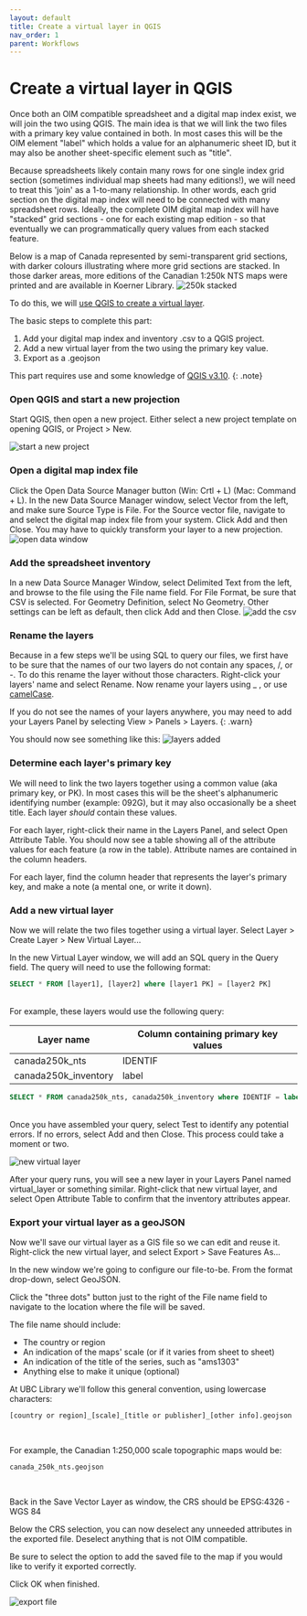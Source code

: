 ```yaml
---
layout: default
title: Create a virtual layer in QGIS
nav_order: 1
parent: Workflows
---
```

# Create a virtual layer in QGIS
Once both an OIM compatible spreadsheet and a digital map index exist, we will join the two using QGIS. The main idea is that we will link the two files with a primary key value contained in both. In most cases this will be the OIM element "label" which holds a value for an alphanumeric sheet ID, but it may also be another sheet-specific element such as "title".

Because spreadsheets likely contain many rows for one single index grid section (sometimes individual map sheets had many editions!), we will need to treat this 'join' as a 1-to-many relationship. In other words, each grid section on the digital map index will need to be connected with many spreadsheet rows. Ideally, the complete OIM digital map index will have "stacked" grid sections - one for each existing map edition - so that eventually we can programmatically query values from each stacked feature.

Below is a map of Canada represented by semi-transparent grid sections, with darker colours illustrating where more grid sections are stacked. In those darker areas, more editions of the Canadian 1:250k NTS maps were printed and are available in Koerner Library.
![250k stacked](stacked250k.png "250k stacked")

To do this, we will [use QGIS to create a virtual layer](https://docs.qgis.org/3.10/en/docs/user_manual/managing_data_source/create_layers.html#creating-virtual-layers).

The basic steps to complete this part:
1. Add your digital map index and inventory .csv to a QGIS project.
2. Add a new virtual layer from the two using the primary key value.
3. Export as a .geojson

This part requires use and some knowledge of [QGIS v3.10](https://qgis.org/en/site/).
{: .note}

### Open QGIS and start a new projection

Start QGIS, then open a new project. Either select a new project template on opening QGIS, or Project > New.

![start a new project](img/start-new-proj.png "start a new project")

### Open a digital map index file
Click the Open Data Source Manager button (Win: Crtl + L) (Mac: Command + L). In the new Data Source Manager window, select Vector from the left, and make sure Source Type is File. For the Source vector file, navigate to and select the digital map index file from your system. Click Add and then Close. You may have to quickly transform your layer to a new projection.
![open data window](img/data-win.png "open data window")

### Add the spreadsheet inventory
In a new Data Source Manager Window, select Delimited Text from the left, and browse to the file using the File name field. For File Format, be sure that CSV is selected. For Geometry Definition, select No Geometry. Other settings can be left as default, then click Add and then Close.
![add the csv](img/add-csv.png "add the csv")

### Rename the layers
Because in a few steps we'll be using SQL to query our files, we first have to be sure that the names of our two layers do not contain any spaces, /, or -. To do this rename the layer without those characters. Right-click your layers' name and select Rename. Now rename your layers using _ , or use [camelCase](https://simple.wikipedia.org/wiki/CamelCase).

If you do not see the names of your layers anywhere, you may need to add your Layers Panel by selecting View > Panels > Layers.
{: .warn}

You should now see something like this:
![layers added](img/layers-added.png "layers-added")

### Determine each layer's primary key
We will need to link the two layers together using a common value (aka primary key, or PK). In most cases this will be the sheet's alphanumeric identifying number (example: 092G), but it may also occasionally be a sheet title. Each layer *should* contain these values.

For each layer, right-click their name in the Layers Panel, and select Open Attribute Table. You should now see a table showing all of the attribute values for each feature (a row in the table). Attribute names are contained in the column headers.

For each layer, find the column header that represents the layer's primary key, and make a note (a mental one, or write it down).

### Add a new virtual layer
Now we will relate the two files together using a virtual layer. Select Layer > Create Layer > New Virtual Layer...  

In the new Virtual Layer window, we will add an SQL query in the Query field. The query will need to use the following format:
```SQL
SELECT * FROM [layer1], [layer2] where [layer1 PK] = [layer2 PK]
```
<br>
For example, these layers would use the following query:

| Layer name           | Column containing primary key values |
|----------------------|--------------------------------------|
| canada250k_nts       | IDENTIF                              |
| canada250k_inventory | label                                |

```SQL
SELECT * FROM canada250k_nts, canada250k_inventory where IDENTIF = label
```
<br>
Once you have assembled your query, select Test to identify any potential errors. If no errors, select Add and then Close. This process could take a moment or two.

![new virtual layer](img/new-virt-layer.png "new virtual layer")

After your query runs, you will see a new layer in your Layers Panel named virtual_layer or something similar. Right-click that new virtual layer, and select Open Attribute Table to confirm that the inventory attributes appear.

### Export your virtual layer as a geoJSON
Now we'll save our virtual layer as a GIS file so we can edit and reuse it. Right-click the new virtual layer, and select Export > Save Features As...

In the new window we're going to configure our file-to-be. From the format drop-down, select GeoJSON.

Click the "three dots" button just to the right of the File name field to navigate to the location where the file will be saved.

The file name should include:
- The country or region
- An indication of the maps' scale (or if it varies from sheet to sheet)
- An indication of the title of the series, such as "ams1303"
- Anything else to make it unique (optional)

At UBC Library we'll follow this general convention, using lowercase characters:
```
[country or region]_[scale]_[title or publisher]_[other info].geojson
```

<br>

For example, the Canadian 1:250,000 scale topographic maps would be:
```
canada_250k_nts.geojson
```
<br>

Back in the Save Vector Layer as window, the CRS should be EPSG:4326 - WGS 84

Below the CRS selection, you can now deselect any unneeded attributes in the exported file. Deselect anything that is not OIM compatible.

Be sure to select the option to add the saved file to the map if you would like to verify it exported correctly.

Click OK when finished.

![export file](img/export-file.png "export file")

